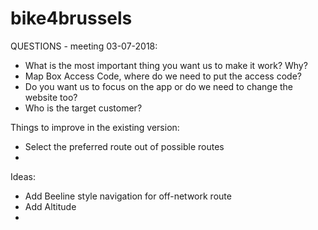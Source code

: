 # bike4brussels

QUESTIONS - meeting 03-07-2018:

- What is the most important thing you want us to make it work? Why?
- Map Box Access Code, where do we need to put the access code?
- Do you want us to focus on the app or do we need to change the website too?
- Who is the target customer?

Things to improve in the existing version:

- Select the preferred route out of possible routes
- 

Ideas:

- Add Beeline style navigation for off-network route
- Add Altitude
- 
